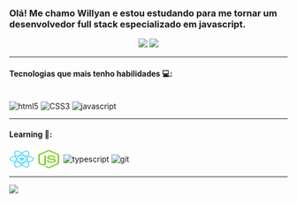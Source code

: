 <h3>Olá! Me chamo Willyan e estou estudando para me tornar um desenvolvedor full stack especializado em javascript.</h3>

<div align="center">
<img height="150em" src="https://github-readme-stats.vercel.app/api/top-langs/?username=willyanferreira&layout=compact&langs_count=7&theme=tokyonight&hide_border=true"/>
<img height="150em" src="https://github-readme-streak-stats.herokuapp.com/?user=willyanferreira&theme=tokyonight&hide_border=true"/>
</div>

<hr />

<h4>Tecnologias que mais tenho habilidades 💻:</h4>

<div style="display: inline-block"><br/>
<img alt="html5" src="https://img.shields.io/badge/HTML5-E34F26?style=for-the-badge&logo=html5&logoColor=white"/>
<img alt="CSS3" src="https://img.shields.io/badge/CSS3-1572B6?style=for-the-badge&logo=css3&logoColor=white"/>
<img alt="javascript" src="https://img.shields.io/badge/JavaScript-F7DF1E?style=for-the-badge&logo=javascript&logoColor=black"/>
</div>

<hr />


<div>
  <h4>Learning 🌱:</h4>
  <img align="center" alt="react" height="35" width="45" src="https://raw.githubusercontent.com/devicons/devicon/master/icons/react/react-original.svg">
  <img align="center" alt="nodejs" height="35" width="45" src="https://raw.githubusercontent.com/devicons/devicon/master/icons/nodejs/nodejs-original.svg">
  <img align="center" alt="typescript" height="35" width="45" src="https://cdn.jsdelivr.net/gh/devicons/devicon/icons/typescript/typescript-original.svg">
  <img align="center" alt="git" height="35" width="45" src="https://cdn.jsdelivr.net/gh/devicons/devicon/icons/git/git-original.svg"> 
  </div>
  
  <hr />
  <a href="https://www.linkedin.com/in/willyan-cfdss/" target="_blank"><img src="https://img.shields.io/badge/-LinkedIn-%230077B5?style=for-the-badge&logo=linkedin&logoColor=white" target="_blank"></a>
